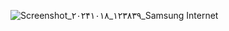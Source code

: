 ![Screenshot_۲۰۲۴۱۰۱۸_۱۲۳۸۳۹_Samsung Internet](https://github.com/user-attachments/assets/d7c7c9fe-02a2-47ee-9b48-ec776e2015b7)
